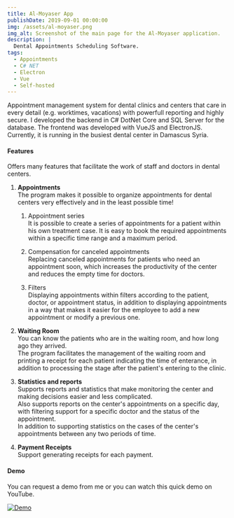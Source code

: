 ```yaml
---
title: Al-Moyaser App
publishDate: 2019-09-01 00:00:00
img: /assets/al-moyaser.png
img_alt: Screenshot of the main page for the Al-Moyaser application.
description: |
  Dental Appointments Scheduling Software.
tags:
  - Appointments
  - C# NET
  - Electron
  - Vue
  - Self-hosted
---
```


Appointment management system for dental clinics and centers that care in every detail (e.g. worktimes, vacations) with powerfull reporting and highly secure. I developed the backend in C# DotNet Core and SQL Server for the database. The frontend was developed with VueJS and ElectronJS. Currently, it is running in the busiest dental center in Damascus Syria.

#### Features
Offers many features that facilitate the work of staff and doctors in dental centers.

1. **Appointments**<br>The program makes it possible to organize appointments for dental centers very effectively and in the least possible time!
    1. Appointment series<br>It is possible to create a series of appointments for a patient within his own treatment case. It is easy to book the required appointments within a specific time range and a maximum period.

    2. Compensation for canceled appointments<br>Replacing canceled appointments for patients who need an appointment soon, which increases the productivity of the center and reduces the empty time for doctors.

    3. Filters<br>Displaying appointments within filters according to the patient, doctor, or appointment status, in addition to displaying appointments in a way that makes it easier for the employee to add a new appointment or modify a previous one.

2. **Waiting Room**<br>You can know the patients who are in the waiting room, and how long ago they arrived.
<br>The program facilitates the management of the waiting room and printing a receipt for each patient indicating the time of enterance, in addition to processing the stage after the patient's entering to the clinic.

3. **Statistics and reports**
<br>Supports reports and statistics that make monitoring the center and making decisions easier and less complicated.<br>Also supports reports on the center's appointments on a specific day, with filtering support for a specific doctor and the status of the appointment.<br>In addition to supporting statistics on the cases of the center's appointments between any two periods of time.

4. **Payment Receipts**<br>Support generating receipts for each payment. 


#### Demo 
You can request a demo from me or you can watch this quick demo on YouTube.

[![Demo](https://img.youtube.com/vi/pX72wR7SbiI/0.jpg)](https://www.youtube.com/watch?v=pX72wR7SbiI)
